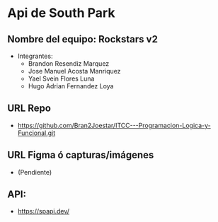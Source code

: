 # Api de South Park
## Nombre del equipo: Rockstars v2
- Integrantes:
	- Brandon Resendiz Marquez
	- Jose Manuel Acosta Manriquez 
	- Yael Svein Flores Luna
	- Hugo Adrian Fernandez Loya
## URL Repo
- https://github.com/Bran2Joestar/ITCC---Programacion-Logica-y-Funcional.git
## URL Figma ó capturas/imágenes 
- (Pendiente)
## API: 
- https://spapi.dev/
